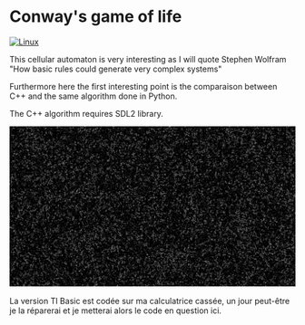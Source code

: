 # Conway's game of life
[![Linux](https://github.com/Benjamin-Loison/Conway-game-of-life/actions/workflows/cpp.yml/badge.svg)](https://github.com/Benjamin-Loison/Conway-game-of-life/actions/workflows/cpp.yml)

This cellular automaton is very interesting as I will quote Stephen Wolfram "How basic rules could generate very complex systems"

Furthermore here the first interesting point is the comparaison between C++ and the same algorithm done in Python.

The C++ algorithm requires SDL2 library.

![alt text](https://github.com/Benjamin-Loison/Conway-game-of-life/raw/master/conway%20game%20of%20life.jpg)

La version TI Basic est codée sur ma calculatrice cassée, un jour peut-être je la réparerai et je metterai alors le code en question ici.
